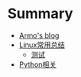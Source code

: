 # Summary

* [Armo's blog](README.md)
* [Linux常用总结](Linux常用总结/README.md)
    * [测试](Linux常用总结/test.md)
* [Python相关](Python相关/README.md)

